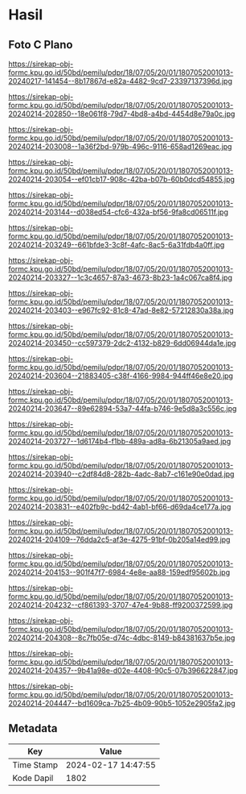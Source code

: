# Hasil

## Foto C Plano

https://sirekap-obj-formc.kpu.go.id/50bd/pemilu/pdpr/18/07/05/20/01/1807052001013-20240217-141454--8b17867d-e82a-4482-9cd7-23397137396d.jpg

https://sirekap-obj-formc.kpu.go.id/50bd/pemilu/pdpr/18/07/05/20/01/1807052001013-20240214-202850--18e061f8-79d7-4bd8-a4bd-4454d8e79a0c.jpg

https://sirekap-obj-formc.kpu.go.id/50bd/pemilu/pdpr/18/07/05/20/01/1807052001013-20240214-203008--1a36f2bd-979b-496c-9116-658ad1269eac.jpg

https://sirekap-obj-formc.kpu.go.id/50bd/pemilu/pdpr/18/07/05/20/01/1807052001013-20240214-203054--ef01cb17-908c-42ba-b07b-60b0dcd54855.jpg

https://sirekap-obj-formc.kpu.go.id/50bd/pemilu/pdpr/18/07/05/20/01/1807052001013-20240214-203144--d038ed54-cfc6-432a-bf56-9fa8cd06511f.jpg

https://sirekap-obj-formc.kpu.go.id/50bd/pemilu/pdpr/18/07/05/20/01/1807052001013-20240214-203249--661bfde3-3c8f-4afc-8ac5-6a31fdb4a0ff.jpg

https://sirekap-obj-formc.kpu.go.id/50bd/pemilu/pdpr/18/07/05/20/01/1807052001013-20240214-203327--1c3c4657-87a3-4673-8b23-1a4c067ca8f4.jpg

https://sirekap-obj-formc.kpu.go.id/50bd/pemilu/pdpr/18/07/05/20/01/1807052001013-20240214-203403--e967fc92-81c8-47ad-8e82-57212830a38a.jpg

https://sirekap-obj-formc.kpu.go.id/50bd/pemilu/pdpr/18/07/05/20/01/1807052001013-20240214-203450--cc597379-2dc2-4132-b829-6dd06944da1e.jpg

https://sirekap-obj-formc.kpu.go.id/50bd/pemilu/pdpr/18/07/05/20/01/1807052001013-20240214-203604--21883405-c38f-4166-9984-944ff46e8e20.jpg

https://sirekap-obj-formc.kpu.go.id/50bd/pemilu/pdpr/18/07/05/20/01/1807052001013-20240214-203647--89e62894-53a7-44fa-b746-9e5d8a3c556c.jpg

https://sirekap-obj-formc.kpu.go.id/50bd/pemilu/pdpr/18/07/05/20/01/1807052001013-20240214-203727--1d6174b4-f1bb-489a-ad8a-6b21305a9aed.jpg

https://sirekap-obj-formc.kpu.go.id/50bd/pemilu/pdpr/18/07/05/20/01/1807052001013-20240214-203940--c2df84d8-282b-4adc-8ab7-c161e90e0dad.jpg

https://sirekap-obj-formc.kpu.go.id/50bd/pemilu/pdpr/18/07/05/20/01/1807052001013-20240214-203831--e402fb9c-bd42-4ab1-bf66-d69da4ce177a.jpg

https://sirekap-obj-formc.kpu.go.id/50bd/pemilu/pdpr/18/07/05/20/01/1807052001013-20240214-204109--76dda2c5-af3e-4275-91bf-0b205a14ed99.jpg

https://sirekap-obj-formc.kpu.go.id/50bd/pemilu/pdpr/18/07/05/20/01/1807052001013-20240214-204153--901f47f7-6984-4e8e-aa88-159edf95602b.jpg

https://sirekap-obj-formc.kpu.go.id/50bd/pemilu/pdpr/18/07/05/20/01/1807052001013-20240214-204232--cf861393-3707-47e4-9b88-ff9200372599.jpg

https://sirekap-obj-formc.kpu.go.id/50bd/pemilu/pdpr/18/07/05/20/01/1807052001013-20240214-204308--8c7fb05e-d74c-4dbc-8149-b84381637b5e.jpg

https://sirekap-obj-formc.kpu.go.id/50bd/pemilu/pdpr/18/07/05/20/01/1807052001013-20240214-204357--9b41a98e-d02e-4408-90c5-07b396622847.jpg

https://sirekap-obj-formc.kpu.go.id/50bd/pemilu/pdpr/18/07/05/20/01/1807052001013-20240214-204447--bd1609ca-7b25-4b09-90b5-1052e2905fa2.jpg


## Metadata

| Key        | Value               |
| ---------- | ------------------- |
| Time Stamp | 2024-02-17 14:47:55 |
| Kode Dapil | 1802                |



